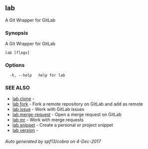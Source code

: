 ## lab

A Git Wrapper for GitLab

### Synopsis


A Git Wrapper for GitLab

```
lab [flags]
```

### Options

```
  -h, --help   help for lab
```

### SEE ALSO
* [lab clone](lab_clone.md)	 - 
* [lab fork](lab_fork.md)	 - Fork a remote repository on GitLab and add as remote
* [lab issue](lab_issue.md)	 - Work with GitLab issues
* [lab merge-request](lab_merge-request.md)	 - Open a merge request on GitLab
* [lab mr](lab_mr.md)	 - Work with merge requests
* [lab snippet](lab_snippet.md)	 - Create a personal or project snippet
* [lab version](lab_version.md)	 - 

###### Auto generated by spf13/cobra on 4-Dec-2017

